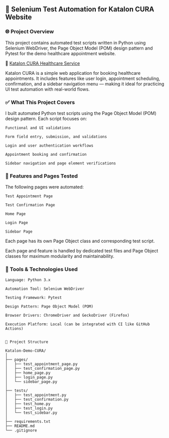 ## 🔧 Selenium Test Automation for Katalon CURA Website

### 🌐 Project Overview

This project contains automated test scripts written in Python using Selenium WebDriver, the Page Object Model (POM) design pattern and Pytest for the demo healthcare appointment website.

🔗 [Katalon CURA Healthcare Service](https://katalon-demo-cura.herokuapp.com/)

Katalon CURA is a simple web application for booking healthcare appointments. It includes features like user login, appointment scheduling, confirmation, and a sidebar navigation menu — making it ideal for practicing UI test automation with real-world flows.

### ✅ What This Project Covers

I built automated Python test scripts using the Page Object Model (POM) design pattern. Each script focuses on:

    Functional and UI validations

    Form field entry, submission, and validations

    Login and user authentication workflows

    Appointment booking and confirmation

    Sidebar navigation and page element verifications

### 📄 Features and Pages Tested

The following pages were automated:

    Test Appointment Page

    Test Confirmation Page

    Home Page

    Login Page

    Sidebar Page

Each page has its own Page Object class and corresponding test script.

Each page and feature is handled by dedicated test files and Page Object classes for maximum modularity and maintainability.

### 🧰 Tools & Technologies Used

    Language: Python 3.x

    Automation Tool: Selenium WebDriver

    Testing Framework: Pytest

    Design Pattern: Page Object Model (POM)

    Browser Drivers: ChromeDriver and GeckoDriver (Firefox)

    Execution Platform: Local (can be integrated with CI like GitHub Actions)

```

📁 Project Structure

Katalon-Demo-CURA/
│
├── pages/
│   ├── test_appointment_page.py
│   ├── test_confirmation_page.py
│   ├── home_page.py
│   ├── login_page.py
│   └── sidebar_page.py
│
├── tests/
│   ├── test_appointment.py
│   ├── test_confirmation.py
│   ├── test_home.py
│   ├── test_login.py
│   └── test_sidebar.py
│
├── requirements.txt
├── README.md
└── .gitignore
